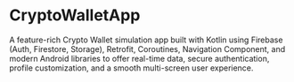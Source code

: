 # CryptoWalletApp
A feature-rich Crypto Wallet simulation app built with Kotlin using Firebase (Auth, Firestore, Storage), Retrofit, Coroutines, Navigation Component, and modern Android libraries to offer real-time data, secure authentication, profile customization, and a smooth multi-screen user experience.
